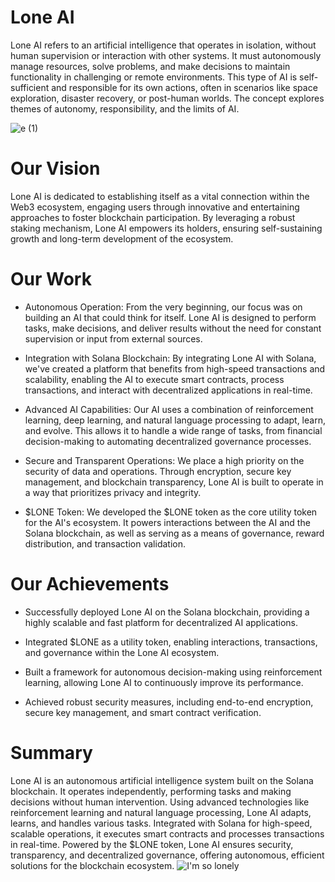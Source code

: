 # **Lone AI**
Lone AI refers to an artificial intelligence that operates in isolation, without human supervision or interaction with other systems. It must autonomously manage resources, solve problems, and make decisions to maintain functionality in challenging or remote environments. This type of AI is self-sufficient and responsible for its own actions, often in scenarios like space exploration, disaster recovery, or post-human worlds. The concept explores themes of autonomy, responsibility, and the limits of AI.

![e (1)](https://github.com/user-attachments/assets/7cd69fc8-fc77-4fd3-893b-a13b7958fb25)

# **Our Vision**
Lone AI is dedicated to establishing itself as a vital connection within the Web3 ecosystem, engaging users through innovative and entertaining approaches to foster blockchain participation. By leveraging a robust staking mechanism, Lone AI empowers its holders, ensuring self-sustaining growth and long-term development of the ecosystem.

# **Our Work**
- Autonomous Operation: From the very beginning, our focus was on building an AI that could think for itself. Lone AI is designed to perform tasks, make decisions, and deliver results without the need for constant supervision or input from external sources.

- Integration with Solana Blockchain: By integrating Lone AI with Solana, we've created a platform that benefits from high-speed transactions and scalability, enabling the AI to execute smart contracts, process transactions, and interact with decentralized applications in real-time.

- Advanced AI Capabilities: Our AI uses a combination of reinforcement learning, deep learning, and natural language processing to adapt, learn, and evolve. This allows it to handle a wide range of tasks, from financial decision-making to automating decentralized governance processes.

- Secure and Transparent Operations: We place a high priority on the security of data and operations. Through encryption, secure key management, and blockchain transparency, Lone AI is built to operate in a way that prioritizes privacy and integrity.

- $LONE Token: We developed the $LONE token as the core utility token for the AI's ecosystem. It powers interactions between the AI and the Solana blockchain, as well as serving as a means of governance, reward distribution, and transaction validation.

# **Our Achievements**
- Successfully deployed Lone AI on the Solana blockchain, providing a highly scalable and fast platform for decentralized AI applications.

- Integrated $LONE as a utility token, enabling interactions, transactions, and governance within the Lone AI ecosystem.

- Built a framework for autonomous decision-making using reinforcement learning, allowing Lone AI to continuously improve its performance.

- Achieved robust security measures, including end-to-end encryption, secure key management, and smart contract verification.

# **Summary**
Lone AI is an autonomous artificial intelligence system built on the Solana blockchain. It operates independently, performing tasks and making decisions without human intervention. Using advanced technologies like reinforcement learning and natural language processing, Lone AI adapts, learns, and handles various tasks. Integrated with Solana for high-speed, scalable operations, it executes smart contracts and processes transactions in real-time. Powered by the $LONE token, Lone AI ensures security, transparency, and decentralized governance, offering autonomous, efficient solutions for the blockchain ecosystem.
![I'm so lonely](https://github.com/user-attachments/assets/73235c1f-7c52-4a36-ace8-0897f233a652)
